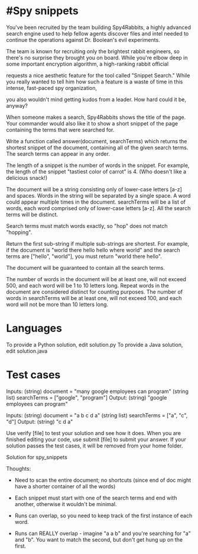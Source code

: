#Spy snippets
============

You've been recruited by the team building Spy4Rabbits, a highly advanced search engine used to help fellow agents discover files and intel needed to continue the operations against Dr. Boolean's evil experiments. 

The team is known for recruiting only the brightest rabbit engineers, so there's no surprise they brought you on board. While you're elbow deep in some important encryption algorithm, a high-ranking rabbit official 

requests a nice aesthetic feature for the tool called "Snippet Search." While you really wanted to tell him how such a feature is a waste of time in this intense, fast-paced spy organization, 

you also wouldn't mind getting kudos from a leader. How hard could it be, anyway?

When someone makes a search, Spy4Rabbits shows the title of the page. Your commander would also like it to show a short snippet of the page containing the terms that were searched for. 

Write a function called answer(document, searchTerms) which returns the shortest snippet of the document, containing all of the given search terms. The search terms can appear in any order.

The length of a snippet is the number of words in the snippet. For example, the length of the snippet "tastiest color of carrot" is 4. (Who doesn't like a delicious snack!)

The document will be a string consisting only of lower-case letters [a-z] and spaces. Words in the string will be separated by a single space. A word could appear multiple times in the document.
searchTerms will be a list of words, each word comprised only of lower-case letters [a-z]. All the search terms will be distinct.

Search terms must match words exactly, so "hop" does not match "hopping".

Return the first sub-string if multiple sub-strings are shortest. For example, if the document is "world there hello hello where world" and the search terms are ["hello", "world"], you must return "world there hello".

The document will be guaranteed to contain all the search terms.

The number of words in the document will be at least one, will not exceed 500, and each word will be 1 to 10 letters long. Repeat words in the document are considered distinct for counting purposes.
The number of words in searchTerms will be at least one, will not exceed 100, and each word will not be more than 10 letters long.

Languages
=========

To provide a Python solution, edit solution.py
To provide a Java solution, edit solution.java

Test cases
==========

Inputs:	
    (string) document = "many google employees can program"
    (string list) searchTerms = ["google", "program"]
Output:
    (string) "google employees can program"

Inputs:
    (string) document = "a b c d a"
    (string list) searchTerms = ["a", "c", "d"]
Output:
    (string) "c d a"

Use verify [file] to test your solution and see how it does. When you are finished editing your code, use submit [file] to submit your answer. If your solution passes the test cases, it will be removed from your home folder.


 Solution for spy_snippets 
 
 Thoughts: 
 - Need to scan the entire document; no shortcuts (since end of doc 
 might have a shorter container of all the words) 
 
 - Each snippet must start with one of the search terms and end with another, 
 otherwise it wouldn't be minimal. 
 
 - Runs can overlap, so you need to keep track of the first instance of each word. 
 
 - Runs can REALLY overlap - imagine "a a b" and you're searching for "a" and "b". You 
 want to match the second, but don't get hung up on the first. 	
